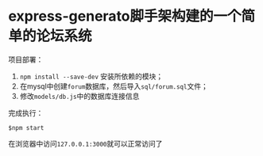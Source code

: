 # express-generato脚手架构建的一个简单的论坛系统  


项目部署：  

1. `npm install --save-dev` 安装所依赖的模块；  
2. 在mysql中创建`forum`数据库，然后导入`sql/forum.sql`文件；  
3. 修改`models/db.js`中的数据库连接信息  

完成执行：  

```
$npm start
```

在浏览器中访问`127.0.0.1:3000`就可以正常访问了